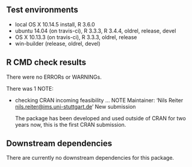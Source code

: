 ## Test environments
* local OS X 10.14.5 install, R 3.6.0
* ubuntu 14.04 (on travis-ci), R 3.3.3, R 3.4.4, oldrel, release, devel
* OS X 10.13.3 (on travis-ci), R 3.3.3, oldrel, release
* win-builder (release, oldrel, devel)

## R CMD check results
There were no ERRORs or WARNINGs.

There was 1 NOTE:
* checking CRAN incoming feasibility ... NOTE
  Maintainer: ‘Nils Reiter <nils.reiter@ims.uni-stuttgart.de>’
  New submission
    
  The package has been developed and used outside of CRAN for two years now,
  this is the first CRAN submission.

## Downstream dependencies
There are currently no downstream dependencies for this package.